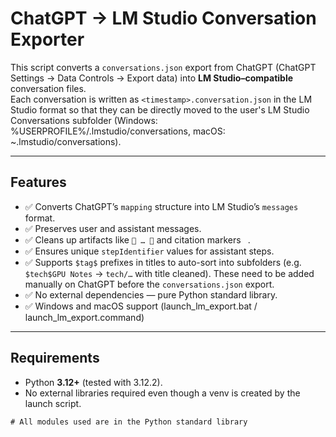 # ChatGPT → LM Studio Conversation Exporter

This script converts a `conversations.json` export from ChatGPT (ChatGPT Settings -> Data Controls -> Export data) into **LM Studio–compatible** conversation files.  
Each conversation is written as `<timestamp>.conversation.json` in the LM Studio format so that they can be directly moved to the user's LM Studio Conversations subfolder (Windows: %USERPROFILE%/.lmstudio/conversations, macOS: ~.lmstudio/conversations).

---

## Features

- ✅ Converts ChatGPT’s `mapping` structure into LM Studio’s `messages` format.
- ✅ Preserves user and assistant messages.  
- ✅ Cleans up artifacts like ` … ` and citation markers ` `.  
- ✅ Ensures unique `stepIdentifier` values for assistant steps.  
- ✅ Supports `$tag$` prefixes in titles to auto-sort into subfolders (e.g. `$tech$GPU Notes` → `tech/…` with title cleaned). These need to be added manually on ChatGPT before the `conversations.json` export.  
- ✅ No external dependencies — pure Python standard library.
- ✅ Windows and macOS support (launch_lm_export.bat / launch_lm_export.command)

---

## Requirements

- Python **3.12+** (tested with 3.12.2).  
- No external libraries required even though a venv is created by the launch script.

```txt
# All modules used are in the Python standard library
